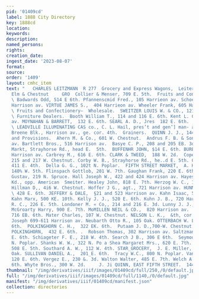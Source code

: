 ```yaml
---
pid: '01409cd'
label: 1888 City Directory
key: 1888cd
location: 
keywords: 
description: 
named_persons: 
rights: 
creation_date: 
ingest_date: '2023-08-07'
format: 
source: 
order: '1409'
layout: cmhc_item
text: "   CHARLES LEITZMANN  R 277  Grocery and Express Wagons,  Leiter Av., cors.
  Elm & Chestnut     GRO  Collier & Menser, 709 E. 5th.  Fruits and Confectionery.
  \ Badwards Odd, 514 E 6th. Pfannenscmid Fred., 105 Harrieon av. Schoenberg C., 223
  Harrison av. VIRTUE JAMES S.,  404 Harrieon av. Wheeler Frank, 605 Harrison av.
  \ Fruits and Confectionery—  Wholesale.  SWEITZER LOUIS W. & CO., 121-123 W. Chestnut.
  \ Furniture Dealers.  Booth William T., 114 and 116 E. 6th. Kent L. G., 700 Harrison
  av. MOYNAHAN & BARRETT,  132 E. 6th. SEARL A. D., Jres  182 E. 6th.  Gas Companies.
  \ LEADVILLE ILLUMINATING CAS co., C. L. Hail, pres’t and gen’] man- ager, office,
  Breene Blk., Harrison av., ge. cor. 4th.  Grainers.  QUINN J. J., 144 E. 5th.  Groceries
  and Provisions.  Ahern M. & Co., 601 W. Chestnut.  Andrus F. B. & Son, 213 Harrison
  av. Bartlett Bros., 516 Harrison av.  Basye C. P., 208 and 205 EB. 3d.  Briel &
  Markt, Strayhorse Rd., head E.  5th.  BUFFENHR JOHN, $14 E. 6th. BURENS A.,  420
  Harrison av. Carbrey M., 616 E. 6th. CLARK & TWEED,  188 W. 2d.  Copeland & Son,
  215 and 217 W. Chestnut. Corby W. B., Strayhorse Rd., he..d E. 5th. Coumbs J. E.,
  411 E. 4th.  Della G. G., 102t N. Poplar.  FIFTH STREET MARKET,  A. H. Rauhof, propr.,
  140% W. 5th. Flinspach Gottlob, 201 W. 7th. Gaughan Frank, 220 E. 6th. Goeldner
  Gustav, 219 N. Spruce. Hall Joseph W., 422 and 424 Harrison av. Hayes John, Malta
  Kd., opp. American  Smeiter. Healey John, 818 E. 7th. Herzog W. C., 111-118 W. Chestnut.
  Hillman D,, 4i6 W. Chestnut. Hoffer J G., agt., 721 Harrison av. HUNN J. S. & CO.,
  \ 428 E. 6th. JEFFERY & DALE,  §21 and 523 Harrison av. Kahn Isaac, 504 E. 6th.
  Kahn Marx, 500 KE. 10th. Kelly J. J., 520 E. 6th. Kuhn J. B., 720 Harrison av. Light
  R. C., 226 E. 5th. Londoner M. « Co,, 214 and 216 E. 3d. Lunny J. J., 700 E. 6th.
  McGroarty Harry, 900 E. 7th. MoMILLEN NEIL & CO.,  820 Harrison av.  McNally Charies,
  716 EB. 6th. Mater Charles, 107 W. Chestnut. NELSON L. K.,  &th, cor. Poplar.  Nessel
  Joseph 699-611 Harrison av. Neubarth Otto R., 105 Oak. OTTERBACH W. L.,  188 BE.
  6th.  POLKINGHORN C. H.,  322 EK. 6th.  Putaam J. D.,700-W. Chestnut. ROBERTS &
  POLKINGHORN,  432 E. 6th. .  Robson Thomas, 302 Harrison av. Saltzman A. C., 630
  E. 6th. Schiageter F. E., 218 W. 4th. Search J B., 306 E 6th.  Seymour C. A., 1001
  N. Poplar. Shanks W. W., 322 N. Po a Shea Margaret Mrs., 620 E. 7th. Sipple W. H.,
  508 E. 5th. Southard A. W., 112 W. 4th. STAR_GROCERY,  J. E. Miller, propr., 107
  Oak. SULLIVAN DANIEL A.,  201_E. 6th.  Tracy W.C., 800 N. Poplar. Van Camp E, J.,
  120 E. 6th. Vergez E., 230 &. 3d. Walton Walter, 485 E. 7th. Welch A. K., 826 EB.
  6th. Whyte Bros., 300 W. 2d.     J. Ji QUINN, EAST FIFTH STREET.  144  BRUSHES "
thumbnail: "/img/derivatives/iiif/images/01409cd/full/250,/0/default.jpg"
full: "/img/derivatives/iiif/images/01409cd/full/1140,/0/default.jpg"
manifest: "/img/derivatives/iiif/01409cd/manifest.json"
collection: directories
---
```

